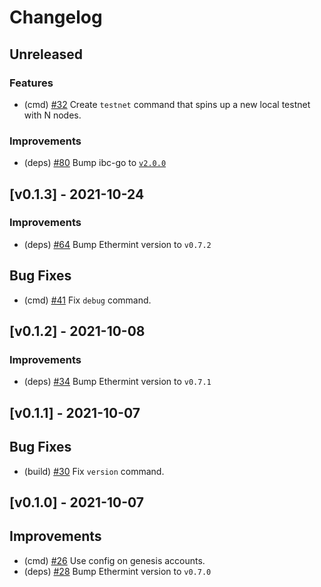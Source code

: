 <!--
Guiding Principles:

Changelogs are for humans, not machines.
There should be an entry for every single version.
The same types of changes should be grouped.
Versions and sections should be linkable.
The latest version comes first.
The release date of each version is displayed.
Mention whether you follow Semantic Versioning.

Usage:

Change log entries are to be added to the Unreleased section under the
appropriate stanza (see below). Each entry should ideally include a tag and
the Github issue reference in the following format:

* (<tag>) \#<issue-number> message

The issue numbers will later be link-ified during the release process so you do
not have to worry about including a link manually, but you can if you wish.

Types of changes (Stanzas):

"Features" for new features.
"Improvements" for changes in existing functionality.
"Deprecated" for soon-to-be removed features.
"Bug Fixes" for any bug fixes.
"Client Breaking" for breaking CLI commands and REST routes used by end-users.
"API Breaking" for breaking exported APIs used by developers building on SDK.
"State Machine Breaking" for any changes that result in a different AppState given same genesisState and txList.

Ref: https://keepachangelog.com/en/1.0.0/
-->

# Changelog

## Unreleased

### Features

* (cmd) [\#32](https://github.com/hazlorlabs/hsc/pull/32) Create `testnet` command that spins up a new local testnet with N nodes.

### Improvements

* (deps) [\#80](https://github.com/hazlorlabs/hsc/pull/80) Bump ibc-go to [`v2.0.0`](https://github.com/cosmos/ibc-go/releases/tag/v2.0.0)

## [v0.1.3] - 2021-10-24

### Improvements

* (deps) [\#64](https://github.com/hazlorlabs/hsc/pull/64) Bump Ethermint version to `v0.7.2`

## Bug Fixes

* (cmd) [\#41](https://github.com/hazlorlabs/hsc/pull/41) Fix `debug` command.

## [v0.1.2] - 2021-10-08

### Improvements

* (deps) [\#34](https://github.com/hazlorlabs/hsc/pull/34) Bump Ethermint version to `v0.7.1`

## [v0.1.1] - 2021-10-07

## Bug Fixes

* (build) [\#30](https://github.com/hazlorlabs/hsc/pull/30) Fix `version` command.

## [v0.1.0] - 2021-10-07

## Improvements

* (cmd) [\#26](https://github.com/hazlorlabs/hsc/pull/26) Use config on genesis accounts.
* (deps) [\#28](https://github.com/hazlorlabs/hsc/pull/28) Bump Ethermint version to `v0.7.0`
